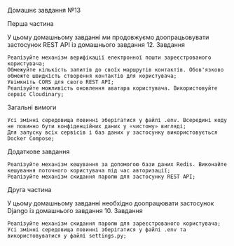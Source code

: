Домашнє завдання №13

Перша частина

У цьому домашньому завданні ми продовжуємо доопрацьовувати застосунок REST API із домашнього завдання 12.
Завдання

    Реалізуйте механізм верифікації електронної пошти зареєстрованого користувача;
    Обмежуйте кількість запитів до своїх маршрутів контактів. Обов'язково обмежте швидкість створення контактів для користувача;
    Увімкніть CORS для свого REST API;
    Реалізуйте можливість оновлення аватара користувача. Використовуйте сервіс Cloudinary;

Загальні вимоги

    Усі змінні середовища повинні зберігатися у файлі .env. Всередині коду не повинно бути конфіденційних даних у «чистому» вигляді;
    Для запуску всіх сервісів і баз даних у застосунку використовується Docker Compose;

Додаткове завдання

    Реалізуйте механізм кешування за допомогою бази даних Redis. Виконайте кешування поточного користувача під час авторизації;
    Реалізуйте механізм скидання паролю для застосунку REST API;



Друга частина

У цьому домашньому завданні необхідно доопрацювати застосунок Django із домашнього завдання 10.
Завдання

    Реалізуйте механізм скидання паролю для зареєстрованого користувача;
    Усі змінні середовища повинні зберігатися у файлі .env та використовуватися у файлі settings.py;